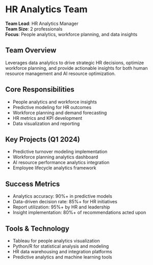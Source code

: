 # HR Analytics Team

**Team Lead**: HR Analytics Manager  
**Team Size**: 2 professionals  
**Focus**: People analytics, workforce planning, and data insights  

## Team Overview
Leverages data analytics to drive strategic HR decisions, optimize workforce planning, and provide actionable insights for both human resource management and AI resource optimization.

## Core Responsibilities
- People analytics and workforce insights
- Predictive modeling for HR outcomes
- Workforce planning and demand forecasting
- HR metrics and KPI development
- Data visualization and reporting

## Key Projects (Q1 2024)
- Predictive turnover modeling implementation
- Workforce planning analytics dashboard
- AI resource performance analytics integration
- Employee lifecycle analytics framework

## Success Metrics
- Analytics accuracy: 90%+ in predictive models
- Data-driven decision rate: 85%+ for HR initiatives
- Report utilization: 95%+ by HR and leadership
- Insight implementation: 80%+ of recommendations acted upon

## Tools & Technology
- Tableau for people analytics visualization
- Python/R for statistical analysis and modeling
- HR data warehousing and integration platforms
- Predictive analytics and machine learning tools 